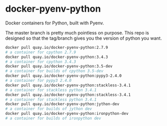 # docker-pyenv-python
Docker containers for Python, built with Pyenv.

The master branch is pretty much pointless on purpose.
This repo is designed so that the tag/branch gives you the version of python you want.

```bash
docker pull quay.io/docker-pyenv-python:2.7.9
# a container for cpython 2.7.9
docker pull quay.io/docker-pyenv-python:3.4.3
# a container for cpython 3.4.3
docker pull quay.io/docker-pyenv-python:3.5-dev
# a container for builds of cpython 3.5-dev
docker pull quay.io/docker-pyenv-python:pypy3-2.4.0
# a container for pypy3 2.4.0
docker pull quay.io/docker-pyenv-python:stackless-3.4.1
# a container for stackless python 3.4.1
docker pull quay.io/docker-pyenv-python:stackless-3.4.1
# a container for stackless python 3.4.1
docker pull quay.io/docker-pyenv-python:jython-dev
# a container for builds of jython dev
docker pull quay.io/docker-pyenv-python:ironpython-dev
# a container for builds of ironpython dev
```
